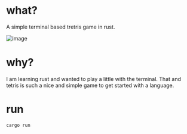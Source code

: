 what?
===
A simple terminal based tretris game in rust.

![image](https://github.com/user-attachments/assets/426f0f71-c8e4-468c-9890-ed760f9191fd)

why?
===
I am learning rust and wanted to play a little with the terminal. That and tetris is such a nice and simple game to get started with a language.

run
===
`cargo run`
